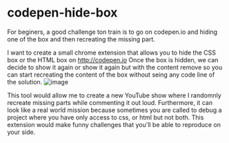 # codepen-hide-box
For beginers, a good challenge ton train is to go on codepen.io and hiding one of the box and then recreating the missing part.

I want to create a small chrome extension that allows you to hide the CSS box or the HTML box on http://codepen.io
Once the box is hidden, we can decide to show it again or show it again but with the content remove so you can start recreating the content of the box without seing any code line of the solution. 
![image](https://user-images.githubusercontent.com/6163954/125594484-e474de2c-ef91-4b00-a9ce-8de56a7fbc83.png)


This tool would allow me to create a new YouTube show where I randomnly recreate missing parts while commenting it out loud.
Furthermore, it can look like a real world mission because sometimes you are called to debug a project where you have only access to css, or html but not both.
This extension would make funny challenges that you'll be able to reproduce on your side.
